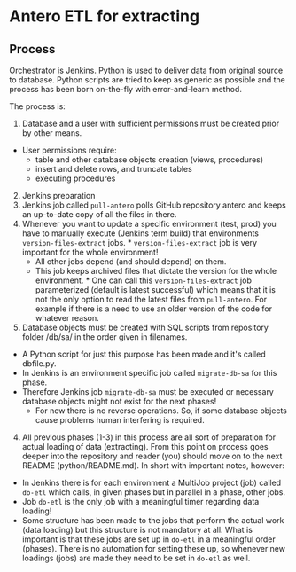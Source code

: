 # Antero ETL for extracting

## Process

Orchestrator is Jenkins. Python is used to deliver data from original source to database. Python scripts are tried to keep as generic as possible and the process has been born on-the-fly with error-and-learn method.

The process is:

1. Database and a user with sufficient permissions must be created prior by other means.
  * User permissions require:
    * table and other database objects creation (views, procedures)
    * insert and delete rows, and truncate tables
    * executing procedures
2. Jenkins preparation
  1. Jenkins job called `pull-antero` polls GitHub repository antero and keeps an up-to-date copy of all the files in there.
  2. Whenever you want to update a specific environment (test, prod) you have to manually execute (Jenkins term build) that environments `version-files-extract` jobs.
    * `version-files-extract` job is very important for the whole environment!
      * All other jobs depend (and should depend) on them.
      * This job keeps archived files that dictate the version for the whole environment.
    * One can call this `version-files-extract` job parameterized (default is latest successful) which means that it is not the only option to read the latest files from `pull-antero`. For example if there is a need to use an older version of the code for whatever reason.
3. Database objects must be created with SQL scripts from repository folder /db/sa/ in the order given in filenames.
  * A Python script for just this purpose has been made and it's called dbfile.py.
  * In Jenkins is an environment specific job called `migrate-db-sa` for this phase.
  * Therefore Jenkins job `migrate-db-sa` must be executed or necessary database objects might not exist for the next phases!
    * For now there is no reverse operations. So, if some database objects cause problems human interfering is required.
4. All previous phases (1-3) in this process are all sort of preparation for actual loading of data (extracting). From this point on process goes deeper into the repository and reader (you) should move on to the next README (python/README.md). In short with important notes, however:
  * In Jenkins there is for each environment a MultiJob project (job) called `do-etl` which calls, in given phases but in parallel in a phase, other jobs.
  * Job `do-etl` is the only job with a meaningful timer regarding data loading!
  * Some structure has been made to the jobs that perform the actual work (data loading) but this structure is not mandatory at all. What is important is that these jobs are set up in `do-etl` in a meaningful order (phases). There is no automation for setting these up, so whenever new loadings (jobs) are made they need to be set in `do-etl` as well.
